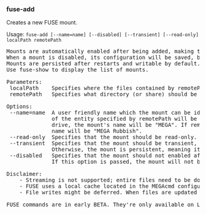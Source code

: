### fuse-add
Creates a new FUSE mount.

Usage: `fuse-add [--name=name] [--disabled] [--transient] [--read-only] localPath remotePath`
<pre>
Mounts are automatically enabled after being added, making the chosen MEGA folder accessible within the local filesystem.
When a mount is disabled, its configuration will be saved, but the cloud folder will not be mounted locally (see fuse-disable).
Mounts are persisted after restarts and writable by default. You may change these and other options of a FUSE mount with fuse-config.
Use fuse-show to display the list of mounts.

Parameters:
 localPath    Specifies where the files contained by remotePath should be visible on the local filesystem.
 remotePath   Specifies what directory (or share) should be exposed on the local filesystem.

Options:
 --name=name  A user friendly name which the mount can be identified by. If not provided, the display name
              of the entity specified by remotePath will be used. If remotePath specifies the entire cloud
              drive, the mount's name will be "MEGA". If remotePath specifies the rubbish bin, the mount's
              name will be "MEGA Rubbish".
 --read-only  Specifies that the mount should be read-only. Otherwise, the mount is writable.
 --transient  Specifies that the mount should be transient, meaning it will be lost on restart.
              Otherwise, the mount is persistent, meaning it will remain across on restarts.
 --disabled   Specifies that the mount should not enabled after being added, and must be enabled manually. See fuse-enable.
              If this option is passed, the mount will not be automatically enabled at startup.

Disclaimer:
    - Streaming is not supported; entire files need to be downloaded completely before being opened.
    - FUSE uses a local cache located in the MEGAcmd configuration folder. Make sure you have enough available space in your hard drive to accomodate new files. Restarting MEGAcmd server can help discard old files.
    - File writes might be deferred. When files are updated in the local mount point, a transfer will be initiated. Your files will be available in MEGA only after pending transfers finish.

FUSE commands are in early BETA. They're only available on Linux. If you experience any issues, please contact support@mega.nz.
</pre>
